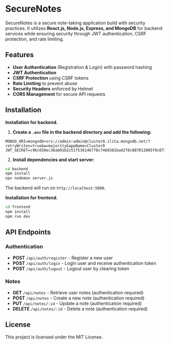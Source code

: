 # SecureNotes

SecureNotes is a secure note-taking application build with security practices. It utilizes **React.js, Node.js, Express, and MongoDB** for backend services while ensuring security through JWT authentication, CSRF protection, and rate limiting.

## Features

- **User Authentication** (Registration & Login) with password hashing
- **JWT Authentication**
- **CSRF Protection** using CSRF tokens
- **Rate Limiting** to prevent abuse
- **Security Headers** enforced by Helmet
- **CORS Management** for secure API requests

## Installation

**Installation for backend.**

1. **Create a `.env` file in the backend directory and add the following:**

```env
MONGO_URI=mongodb+srv://admin:admin@cluster0.ilita.mongodb.net/?retryWrites=true&w=majority&appName=Cluster0
JWT_SECRET=c96c650ec36ab01b2c51f536146778c7460381bad2f8c887012085f9c0777414110a8ade26edef49cd7dfbeb10fc195282803728d206cf7ef52ac75742ef81e3
```

2. **Install dependencies and start server**:

```sh
cd backend
npm install
npx nodemon server.js
```

The backend will run on `http://localhost:5000`.

**Installation for frontend.**

```sh
cd frontend
npm install
npm run dev
```

## API Endpoints

### Authentication

- **POST** `/api/auth/register` - Register a new user
- **POST** `/api/auth/login` - Login user and receive authentication token
- **POST** `/api/auth/logout` - Logout user by clearing token

### Notes

- **GET** `/api/notes` - Retrieve user notes (authentication required)
- **POST** `/api/notes` - Create a new note (authentication required)
- **PUT** `/api/notes/:id` - Update a note (authentication required)
- **DELETE** `/api/notes/:id` - Delete a note (authentication required)

## License

This project is licensed under the MIT License.
